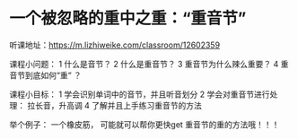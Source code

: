 # 一个被忽略的重中之重：“重音节”

听课地址：https://m.lizhiweike.com/classroom/12602359

课程小问题：
1 什么是音节？
2 什么是重音节？
3 重音节为什么辣么重要？
4 重音节到底如何“重“ ？
 
课程小目标：
1 学会识别单词中的音节，并且听音划分
2 学会对重音节进行处理： 拉长音，升高调
4 了解并且上手练习重音节的方法
 
举个例子：
一个橡皮筋， 可能就可以帮你更快get 重音节的重的方法哦！！！